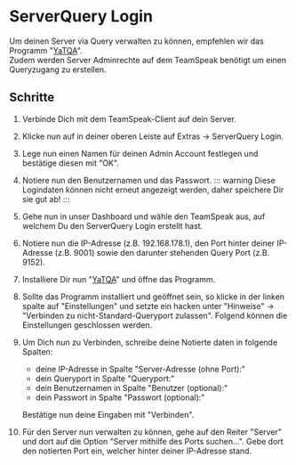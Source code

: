 # ServerQuery Login

Um deinen Server via Query verwalten zu können, empfehlen wir das Programm "[YaTQA](http://yat.qa/herunterladen/)".\
Zudem werden Server Adminrechte auf dem TeamSpeak benötigt um einen Queryzugang zu erstellen.

## Schritte

1. Verbinde Dich mit dem TeamSpeak-Client auf dein Server.

2. Klicke nun auf in deiner oberen Leiste auf Extras -> ServerQuery Login.&#x20;

3. Lege nun einen Namen für deinen Admin Account festlegen und bestätige diesen mit "OK".

4. Notiere nun den Benutzernamen und das Passwort.&#x20;
    ::: warning
    Diese Logindaten können nicht erneut angezeigt werden, daher speichere Dir sie gut ab!
    :::

5. Gehe nun in unser Dashboard und wähle den TeamSpeak aus, auf welchem Du den ServerQuery Login erstellt hast.

6. Notiere nun die IP-Adresse (z.B. 192.168.178.1), den Port hinter deiner IP-Adresse (z.B. 9001) sowie den darunter stehenden Query Port (z.B. 9152).

7. Installiere Dir nun "[YaTQA](http://yat.qa/herunterladen/)" und öffne das Programm.

8. Sollte das Programm installiert und geöffnet sein, so klicke in der linken spalte auf "Einstellungen" und setzte ein hacken unter "Hinweise" -> "Verbinden zu nicht-Standard-Queryport zulassen". Folgend können die Einstellungen geschlossen werden.

9. Um Dich nun zu Verbinden, schreibe deine Notierte daten in folgende Spalten:
    - deine IP-Adresse in Spalte "Server-Adresse (ohne Port):"&#x20;
    - dein Queryport in Spalte "Queryport:"
    - dein Benutzernamen in Spalte "Benutzer (optional):"&#x20;
    - dein Passwort in Spalte "Passwort (optional):"

    Bestätige nun deine Eingaben mit "Verbinden".

10. Für den Server nun verwalten zu können, gehe auf den Reiter "Server" und dort auf die Option "Server mithilfe des Ports suchen...". Gebe dort den notierten Port ein, welcher hinter deiner IP-Adresse stand.

